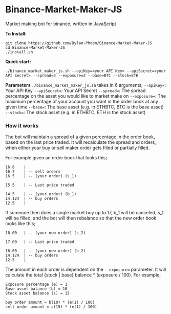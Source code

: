 # Binance-Market-Maker-JS
Market making bot for binance, written in JavaScript

**To Install:**
```
git clone https://github.com/Dylan-Phoon/Binance-Market-Maker-JS
cd Binance-Market-Maker-JS
./install.sh
```

**Quick start:**
```
./binance_market_maker_js.sh --apiKey=<your API Key> --apiSecret=<your API Secret> --spread=3 --exposure=2 --base=BTC --stock=ETH
```

**Parameters**
`./binance_market_maker_js.sh` takes in 6 arguments;
`--apiKey=`: Your API Key
`--apiSecret=`: Your API Secret
`--spread=`: The spread percentage on the asset you would like to market make on
`--exposure=`: The maximum percentage of your account you want in the order book at any given time
`--base=`: The base asset (e.g. in ETHBTC, BTC is the base asset)
`--stock=`: The stock asset (e.g. in ETHBTC, ETH is the stock asset)

### How it works

The bot will maintain a spread of a given percentage in the order book, based on the last price traded.
It will recalculate the spread and orders, when either your buy or sell maker order gets filled or partially filled.

For example given an order book that looks this;
```
16.8	|
16.7	| -- sell orders
16.5	| -- (your order) (s_1)

15.5 	| -- Last price traded

14.5	| -- (your order) (b_1)
14.124 	| -- buy orders 
12.5	|

``` 

If someone then does a single market buy up to 17, b_1 will be canceled, s_1 will be filled, and the bot will then rebalance so that the new order book looks like this;

```
18.00	| -- (your new order) (s_2)

17.00	| -- Last price traded
 
16.00	| -- (your new order) (b_2)
14.124 	| -- buy orders 
12.5	|

```

The amount in each order is dependent on the `--exposure=` parameter. It will calculate the total {stock | base} balance * (exposure / 100).
For example;

```
Exposure percentage (e) = 1
Base asset balance (b) = 10
Stock asset balance (s) = 15

buy order amount = b(10) * (e(1) / 100)
sell order amount = s(15) * (e(1) / 100)  

```